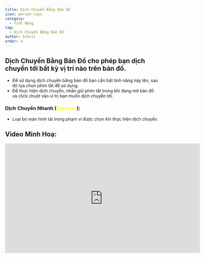 ```yaml
---
title: Dịch Chuyển Bằng Bản Đồ
icon: person-rays
category:
  - Tính Năng
tag:
  - Dịch Chuyển Bằng Bản Đồ
author: Schvis
order: 4
---
```


## Dịch Chuyển Bằng Bản Đồ cho phép bạn dịch chuyển tới bất kỳ vị trí nào trên bản đồ.
- Để sử dụng dịch chuyển bằng bản đồ bạn cần bật tính năng này lên, sau đó lựa chọn phím tắt để sử dụng.
- Để thực hiện dịch chuyển, nhấn giữ phím tắt trong khi đang mở bản đồ và click chuột vào ví trị bạn muốn dịch chuyển tới.
### Dịch Chuyển Nhanh (<span style='color:yellow;'>Sponsor</span>):
- Loại bỏ màn hình tải trong phạm vi được chọn khi thực hiện dịch chuyển.

## Video Minh Hoạ:

<div class="iframe-container"><iframe width="640" height="360" src="https://www.youtube.com/embed/Xm3mTEbIE9g?list=PL5eI1Tb64p56g27qfYk7VuFTz4FK6YrKa" title="Korepi - Map TP/Fast TP" frameborder="0" allow="accelerometer; autoplay; clipboard-write; encrypted-media; gyroscope; picture-in-picture; web-share" allowfullscreen></iframe></div>

